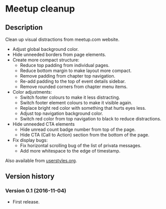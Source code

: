 # Meetup cleanup

## Description

Clean up visual distractions from meetup.com website.

- Adjust global background color.
- Hide unneeded borders from page elements.
- Create more compact structure:
  - Reduce top padding from individual pages.
  - Reduce bottom margin to make layout more compact.
  - Remove padding from chapter top navigation.
  - Re-add padding to the top of event details sidebar.
  - Remove rounded corners from chapter menu items.
- Color adjustments:
  - Switch footer colours to make it less distracting.
  - Switch footer element colours to make it visible again.
  - Replace bright red color with something that hurts eyes less.
  - Adjust top navigation background color.
  - Switch red color from top navigation to black to reduce distractions.
- Hide unneeded CTA elements
  - Hide unread count badge number from top of the page.
  - Hide CTA (Call to Action) section from the bottom of the page.
- Fix display bugs:
  - Fix horizontal scrolling bug of the list of privata messages.
  - Add more whitespace to the edge of timestamp.

Also available from [userstyles.org](https://userstyles.org/styles/134753/meetup-cleanup).

## Version history

### Version 0.1 (2016-11-04)

- First release.
